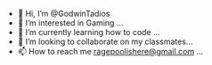 - 👋 Hi, I’m @GodwinTadios
- 👀 I’m interested in Gaming ...
- 🌱 I’m currently learning how to code ...
- 💞️ I’m looking to collaborate on my classmates...
- 📫 How to reach me ragepoolishere@gmail.com ...

<!---
GodwinTadios/GodwinTadios is a ✨ special ✨ repository because its `README.md` (this file) appears on your GitHub profile.
You can click the Preview link to take a look at your changes.
--->
